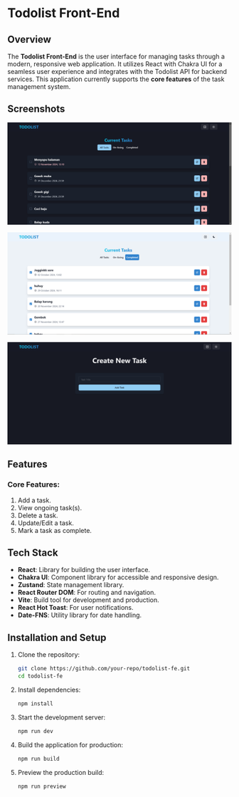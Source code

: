 # Todolist Front-End

## Overview

The **Todolist Front-End** is the user interface for managing tasks through a modern, responsive web application. It utilizes React with Chakra UI for a seamless user experience and integrates with the Todolist API for backend services. This application currently supports the **core features** of the task management system.

## Screenshots

![Screenshot1](./public/screenshots/screenshot1.png)

![Screenshot2](./public/screenshots/screenshot2.png)

![Screenshot3](./public/screenshots/screenshot3.png)

## Features

### Core Features:
1. Add a task.
2. View ongoing task(s).
3. Delete a task.
4. Update/Edit a task.
5. Mark a task as complete.

## Tech Stack

- **React**: Library for building the user interface.
- **Chakra UI**: Component library for accessible and responsive design.
- **Zustand**: State management library.
- **React Router DOM**: For routing and navigation.
- **Vite**: Build tool for development and production.
- **React Hot Toast**: For user notifications.
- **Date-FNS**: Utility library for date handling.

## Installation and Setup

1. Clone the repository:
   ```bash
   git clone https://github.com/your-repo/todolist-fe.git
   cd todolist-fe
   ```

2. Install dependencies:
   ```bash
   npm install
   ```

3. Start the development server:
   ```bash
   npm run dev
   ```

4. Build the application for production:
   ```bash
   npm run build
   ```

5. Preview the production build:
   ```bash
   npm run preview
   ```